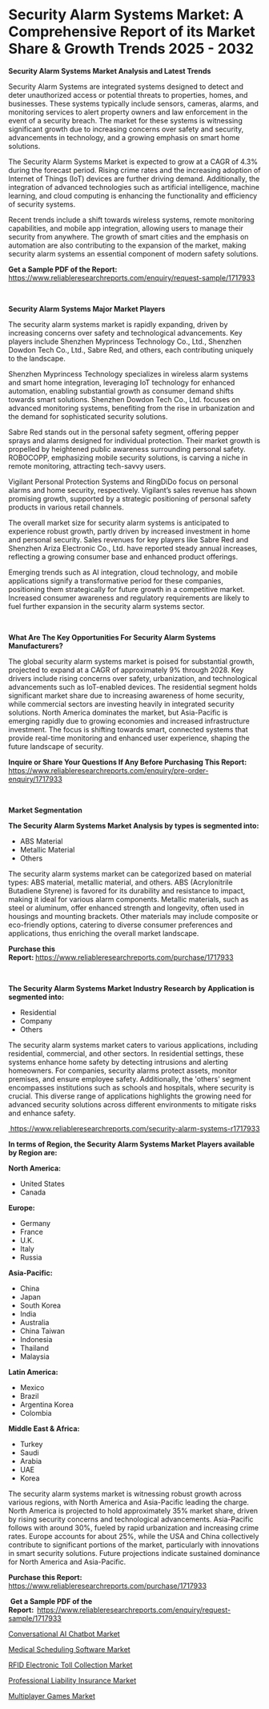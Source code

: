 <p><h1>Security Alarm Systems Market: A Comprehensive Report of its Market Share & Growth Trends 2025 - 2032</h1></p><p><strong>Security Alarm Systems Market Analysis and Latest Trends</strong></p>
<p><p>Security Alarm Systems are integrated systems designed to detect and deter unauthorized access or potential threats to properties, homes, and businesses. These systems typically include sensors, cameras, alarms, and monitoring services to alert property owners and law enforcement in the event of a security breach. The market for these systems is witnessing significant growth due to increasing concerns over safety and security, advancements in technology, and a growing emphasis on smart home solutions. </p><p>The Security Alarm Systems Market is expected to grow at a CAGR of 4.3% during the forecast period. Rising crime rates and the increasing adoption of Internet of Things (IoT) devices are further driving demand. Additionally, the integration of advanced technologies such as artificial intelligence, machine learning, and cloud computing is enhancing the functionality and efficiency of security systems. </p><p>Recent trends include a shift towards wireless systems, remote monitoring capabilities, and mobile app integration, allowing users to manage their security from anywhere. The growth of smart cities and the emphasis on automation are also contributing to the expansion of the market, making security alarm systems an essential component of modern safety solutions.</p></p>
<p><strong>Get a Sample PDF of the Report:&nbsp;</strong> <a href="https://www.reliableresearchreports.com/enquiry/request-sample/1717933?utm_campaign=34&utm_medium=2&utm_source=Github&utm_content=ia&utm_term=09032025&utm_id=security-alarm-systems">https://www.reliableresearchreports.com/enquiry/request-sample/1717933</a></p>
<p>&nbsp;</p>
<p><strong>Security Alarm Systems Major Market Players</strong></p>
<p><p>The security alarm systems market is rapidly expanding, driven by increasing concerns over safety and technological advancements. Key players include Shenzhen Myprincess Technology Co., Ltd., Shenzhen Dowdon Tech Co., Ltd., Sabre Red, and others, each contributing uniquely to the landscape.</p><p>Shenzhen Myprincess Technology specializes in wireless alarm systems and smart home integration, leveraging IoT technology for enhanced automation, enabling substantial growth as consumer demand shifts towards smart solutions. Shenzhen Dowdon Tech Co., Ltd. focuses on advanced monitoring systems, benefiting from the rise in urbanization and the demand for sophisticated security solutions.</p><p>Sabre Red stands out in the personal safety segment, offering pepper sprays and alarms designed for individual protection. Their market growth is propelled by heightened public awareness surrounding personal safety. ROBOCOPP, emphasizing mobile security solutions, is carving a niche in remote monitoring, attracting tech-savvy users.</p><p>Vigilant Personal Protection Systems and RingDiDo focus on personal alarms and home security, respectively. Vigilant’s sales revenue has shown promising growth, supported by a strategic positioning of personal safety products in various retail channels.</p><p>The overall market size for security alarm systems is anticipated to experience robust growth, partly driven by increased investment in home and personal security. Sales revenues for key players like Sabre Red and Shenzhen Ariza Electronic Co., Ltd. have reported steady annual increases, reflecting a growing consumer base and enhanced product offerings.</p><p>Emerging trends such as AI integration, cloud technology, and mobile applications signify a transformative period for these companies, positioning them strategically for future growth in a competitive market. Increased consumer awareness and regulatory requirements are likely to fuel further expansion in the security alarm systems sector.</p></p>
<p>&nbsp;</p>
<p><strong>What Are The Key Opportunities For Security Alarm Systems Manufacturers?</strong></p>
<p><p>The global security alarm systems market is poised for substantial growth, projected to expand at a CAGR of approximately 9% through 2028. Key drivers include rising concerns over safety, urbanization, and technological advancements such as IoT-enabled devices. The residential segment holds significant market share due to increasing awareness of home security, while commercial sectors are investing heavily in integrated security solutions. North America dominates the market, but Asia-Pacific is emerging rapidly due to growing economies and increased infrastructure investment. The focus is shifting towards smart, connected systems that provide real-time monitoring and enhanced user experience, shaping the future landscape of security.</p></p>
<p><strong>Inquire or Share Your Questions If Any Before Purchasing This Report:</strong> <a href="https://www.reliableresearchreports.com/enquiry/pre-order-enquiry/1717933?utm_campaign=34&utm_medium=2&utm_source=Github&utm_content=ia&utm_term=09032025&utm_id=security-alarm-systems">https://www.reliableresearchreports.com/enquiry/pre-order-enquiry/1717933</a></p>
<p>&nbsp;</p>
<p><strong>Market Segmentation</strong></p>
<p><strong>The Security Alarm Systems Market Analysis by types is segmented into:</strong></p>
<p><ul><li>ABS Material</li><li>Metallic Material</li><li>Others</li></ul></p>
<p><p>The security alarm systems market can be categorized based on material types: ABS material, metallic material, and others. ABS (Acrylonitrile Butadiene Styrene) is favored for its durability and resistance to impact, making it ideal for various alarm components. Metallic materials, such as steel or aluminum, offer enhanced strength and longevity, often used in housings and mounting brackets. Other materials may include composite or eco-friendly options, catering to diverse consumer preferences and applications, thus enriching the overall market landscape.</p></p>
<p><strong>Purchase this Report:&nbsp;</strong><a href="https://www.reliableresearchreports.com/purchase/1717933?utm_campaign=34&utm_medium=2&utm_source=Github&utm_content=ia&utm_term=09032025&utm_id=security-alarm-systems">https://www.reliableresearchreports.com/purchase/1717933</a></p>
<p>&nbsp;</p>
<p><strong>The Security Alarm Systems Market Industry Research by Application is segmented into:</strong></p>
<p><ul><li>Residential</li><li>Company</li><li>Others</li></ul></p>
<p><p>The security alarm systems market caters to various applications, including residential, commercial, and other sectors. In residential settings, these systems enhance home safety by detecting intrusions and alerting homeowners. For companies, security alarms protect assets, monitor premises, and ensure employee safety. Additionally, the 'others' segment encompasses institutions such as schools and hospitals, where security is crucial. This diverse range of applications highlights the growing need for advanced security solutions across different environments to mitigate risks and enhance safety.</p></p>
<p><a href="https://www.reliableresearchreports.com/security-alarm-systems-r1717933?utm_campaign=34&utm_medium=2&utm_source=Github&utm_content=ia&utm_term=09032025&utm_id=security-alarm-systems">&nbsp;https://www.reliableresearchreports.com/security-alarm-systems-r1717933</a></p>
<p><strong>In terms of Region, the Security Alarm Systems Market Players available by Region are:</strong></p>
<p>
    <p> <strong> North America: </strong>
        <ul>
            <li>United States</li>
            <li>Canada</li>
        </ul>
        </p> 
    <p> <strong> Europe: </strong>
        <ul>
            <li>Germany</li>
            <li>France</li>
            <li>U.K.</li>
            <li>Italy</li>
            <li>Russia</li>
        </ul>
        </p> 
    <p> <strong> Asia-Pacific: </strong>
        <ul>
            <li>China</li>
            <li>Japan</li>
            <li>South Korea</li>
            <li>India</li>
            <li>Australia</li>
            <li>China Taiwan</li>
            <li>Indonesia</li>
            <li>Thailand</li>
            <li>Malaysia</li>
        </ul>
        </p> 
    <p> <strong> Latin America: </strong>
        <ul>
            <li>Mexico</li>
            <li>Brazil</li>
            <li>Argentina Korea</li>
            <li>Colombia</li>
        </ul>
        </p> 
    <p> <strong> Middle East & Africa: </strong>
        <ul>
            <li>Turkey</li>
            <li>Saudi</li>
            <li>Arabia</li>
            <li>UAE</li>
            <li>Korea</li>
        </ul>
    </p>
    </p>
<p><p>The security alarm systems market is witnessing robust growth across various regions, with North America and Asia-Pacific leading the charge. North America is projected to hold approximately 35% market share, driven by rising security concerns and technological advancements. Asia-Pacific follows with around 30%, fueled by rapid urbanization and increasing crime rates. Europe accounts for about 25%, while the USA and China collectively contribute to significant portions of the market, particularly with innovations in smart security solutions. Future projections indicate sustained dominance for North America and Asia-Pacific.</p></p>
<p><strong>Purchase this Report: </strong><a href="https://www.reliableresearchreports.com/purchase/1717933?utm_campaign=34&utm_medium=2&utm_source=Github&utm_content=ia&utm_term=09032025&utm_id=security-alarm-systems">https://www.reliableresearchreports.com/purchase/1717933</a></p>
<p>&nbsp;<strong>Get a Sample PDF of the Report:&nbsp;&nbsp;</strong><a href="https://www.reliableresearchreports.com/enquiry/request-sample/1717933?utm_campaign=34&utm_medium=2&utm_source=Github&utm_content=ia&utm_term=09032025&utm_id=security-alarm-systems">https://www.reliableresearchreports.com/enquiry/request-sample/1717933</a></p>
<p><strong></strong></p>
<p><p><a href="https://github.com/nontoengolo/Market-Research-Report-List-1/blob/main/conversational-ai-chatbot-market.md?utm_campaign=34&utm_medium=2&utm_source=Github&utm_content=ia&utm_term=09032025&utm_id=security-alarm-systems">Conversational AI Chatbot Market</a></p><p><a href="https://github.com/mateyappiazo/Market-Research-Report-List-1/blob/main/medical-scheduling-software-market.md?utm_campaign=34&utm_medium=2&utm_source=Github&utm_content=ia&utm_term=09032025&utm_id=security-alarm-systems">Medical Scheduling Software Market</a></p><p><a href="https://github.com/pomasifilo/Market-Research-Report-List-1/blob/main/rfid-electronic-toll-collection-market.md?utm_campaign=34&utm_medium=2&utm_source=Github&utm_content=ia&utm_term=09032025&utm_id=security-alarm-systems">RFID Electronic Toll Collection Market</a></p><p><a href="https://github.com/signallaikun/Market-Research-Report-List-1/blob/main/professional-liability-insurance-market.md?utm_campaign=34&utm_medium=2&utm_source=Github&utm_content=ia&utm_term=09032025&utm_id=security-alarm-systems">Professional Liability Insurance Market</a></p><p><a href="https://github.com/shefikagbons/Market-Research-Report-List-1/blob/main/multiplayer-games-market.md?utm_campaign=34&utm_medium=2&utm_source=Github&utm_content=ia&utm_term=09032025&utm_id=security-alarm-systems">Multiplayer Games Market</a></p></p>